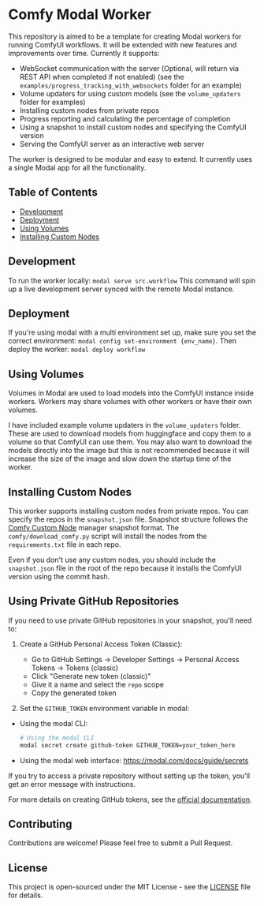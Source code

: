 # Comfy Modal Worker

This repository is aimed to be a template for creating Modal workers for running ComfyUI workflows. It will be extended with new features and improvements over time. Currently it supports:

- WebSocket communication with the server (Optional, will return via REST API when completed if not enabled) (see the `examples/progress_tracking_with_websockets` folder for an example)
- Volume updaters for using custom models (see the `volume_updaters` folder for examples)
- Installing custom nodes from private repos
- Progress reporting and calculating the percentage of completion
- Using a snapshot to install custom nodes and specifying the ComfyUI version
- Serving the ComfyUI server as an interactive web server

The worker is designed to be modular and easy to extend. It currently uses a single Modal app for all the functionality.

## Table of Contents

- [Development](#development)
- [Deployment](#deployment)
- [Using Volumes](#using-volumes)
- [Installing Custom Nodes](#installing-custom-nodes)

## Development

To run the worker locally:
`modal serve src.workflow`
This command will spin up a live development server synced with the remote Modal instance.

## Deployment

If you're using modal with a multi environment set up, make sure you set the correct environment:
`modal config set-environment {env_name}`.
Then deploy the worker:
`modal deploy workflow`

## Using Volumes

Volumes in Modal are used to load models into the ComfyUI instance inside workers. Workers may share volumes with other workers or have their own volumes.

I have included example volume updaters in the `volume_updaters` folder. These are used to download models from huggingface and copy them to a volume so that ComfyUI can use them. You may also want to download the models directly into the image but this is not recommended because it will increase the size of the image and slow down the startup time of the worker.

## Installing Custom Nodes

This worker supports installing custom nodes from private repos. You can specify the repos in the `snapshot.json` file. Snapshot structure follows the [Comfy Custom Node](https://github.com/ltdrdata/ComfyUI-Manager) manager snapshot format.  The `comfy/download_comfy.py` script will install the nodes from the `requirements.txt` file in each repo.

Even if you don't use any custom nodes, you should include the `snapshot.json` file in the root of the repo because it installs the ComfyUI version using the commit hash.

## Using Private GitHub Repositories

If you need to use private GitHub repositories in your snapshot, you'll need to:

1. Create a GitHub Personal Access Token (Classic):
   - Go to GitHub Settings -> Developer Settings -> Personal Access Tokens -> Tokens (classic)
   - Click "Generate new token (classic)"
   - Give it a name and select the `repo` scope
   - Copy the generated token

2. Set the `GITHUB_TOKEN` environment variable in modal:

- Using the modal CLI:

  ```bash
  # Using the modal CLI
  modal secret create github-token GITHUB_TOKEN=your_token_here
  ```

- Using the modal web interface: https://modal.com/docs/guide/secrets

If you try to access a private repository without setting up the token, you'll get an error message with instructions.

For more details on creating GitHub tokens, see the [official documentation](https://docs.github.com/en/authentication/keeping-your-account-and-data-secure/managing-your-personal-access-tokens).

## Contributing

Contributions are welcome! Please feel free to submit a Pull Request.

## License

This project is open-sourced under the MIT License - see the [LICENSE](LICENSE) file for details.
